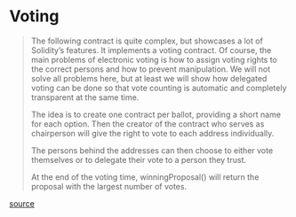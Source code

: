 # Voting

> The following contract is quite complex, but showcases a lot of Solidity’s features. It implements a voting contract. Of course, the main problems of electronic voting is how to assign voting rights to the correct persons and how to prevent manipulation. We will not solve all problems here, but at least we will show how delegated voting can be done so that vote counting is automatic and completely transparent at the same time.  
>
>  
> The idea is to create one contract per ballot, providing a short name for each option. Then the creator of the contract who serves as chairperson will give the right to vote to each address individually.  
>
>  
> The persons behind the addresses can then choose to either vote themselves or to delegate their vote to a person they trust.  
>
>  
> At the end of the voting time, winningProposal() will return the proposal with the largest number of votes.  
  
[source](https://docs.soliditylang.org/en/latest/solidity-by-example.html#voting)